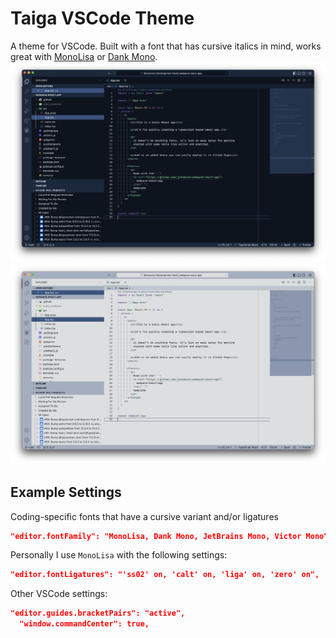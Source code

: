 # Taiga VSCode Theme

A theme for VSCode. Built with a font that has cursive italics in mind, works great with [MonoLisa](https://www.monolisa.dev/)
or [Dank Mono](https://philpl.gumroad.com/l/dank-mono).
![Screenshot of the dark version of the theme](./images/screenshot-dark.png)
![Screenshot of the light version of the theme](./images/screenshot-light.png)

## Example Settings
Coding-specific fonts that have a cursive variant and/or ligatures
```json
"editor.fontFamily": "MonoLisa, Dank Mono, JetBrains Mono, Victor Mono",
```
Personally I use `MonoLisa` with the following settings:
```json
"editor.fontLigatures": "'ss02' on, 'calt' on, 'liga' on, 'zero' on",
```

Other VSCode settings:
```json
"editor.guides.bracketPairs": "active",
  "window.commandCenter": true,
```
